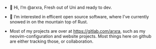 - 👋 Hi, I’m @arxra, Fresh out of Uni and ready to dev.
- 👀 I’m interested in efficent open source software, where I've currently snowed in on the mountain top of Rust.

- Most of my projects are over at https://gitlab.com/arxra, such as my neovim-configuration and website projects. Most things here on github are either tracking those, or collaboration.

<!---
arxra/arxra is a ✨ special ✨ repository because its `README.md` (this file) appears on your GitHub profile.
You can click the Preview link to take a look at your changes.
--->
